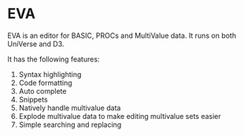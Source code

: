 # EVA

EVA is an editor for BASIC, PROCs and MultiValue data. It runs on both UniVerse and D3. 

It has the following features:

1. Syntax highlighting
2. Code formatting
3. Auto complete
4. Snippets
5. Natively handle multivalue data
6. Explode multivalue data to make editing multivalue sets easier
7. Simple searching and replacing
